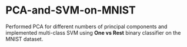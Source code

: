 # PCA-and-SVM-on-MNIST
Performed PCA for different numbers of principal components and implemented multi-class SVM using <b>One vs Rest</b> binary classifier on the MNIST dataset.


